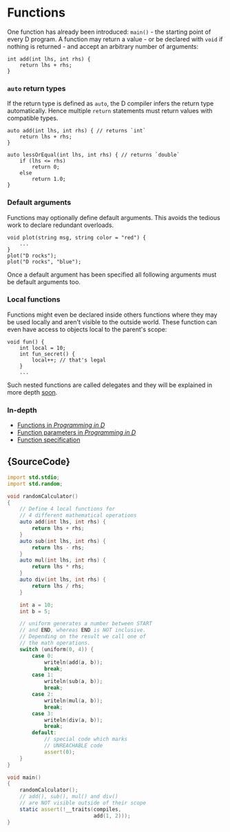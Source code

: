 # Functions

One function has already been introduced: `main()` - the starting point of every
D program. A function may return a value - or be declared with
`void` if nothing is returned - and accept an arbitrary number of arguments:

    int add(int lhs, int rhs) {
        return lhs + rhs;
    }

### `auto` return types

If the return type is defined as `auto`, the D compiler infers the return
type automatically. Hence multiple `return` statements must return values with
compatible types.

    auto add(int lhs, int rhs) { // returns `int`
        return lhs + rhs;
    }

    auto lessOrEqual(int lhs, int rhs) { // returns `double`
        if (lhs <= rhs)
            return 0;
        else
            return 1.0;
    }

### Default arguments

Functions may optionally define default arguments.
This avoids the tedious work to declare redundant
overloads.

    void plot(string msg, string color = "red") {
        ...
    }
    plot("D rocks");
    plot("D rocks", "blue");

Once a default argument has been specified all following arguments
must be default arguments too.

### Local functions

Functions might even be declared inside others functions where they may be
used locally and aren't visible to the outside world.
These function can even have access to objects local to
the parent's scope:

    void fun() {
        int local = 10;
        int fun_secret() {
            local++; // that's legal
        }
        ...

Such nested functions are called delegates and they will be explained in more depth
[soon](basics/delegates).

### In-depth

- [Functions in _Programming in D_](http://ddili.org/ders/d.en/functions.html)
- [Function parameters in _Programming in D_](http://ddili.org/ders/d.en/function_parameters.html)
- [Function specification](https://dlang.org/spec/function.html)

## {SourceCode}

```d
import std.stdio;
import std.random;

void randomCalculator()
{
    // Define 4 local functions for
    // 4 different mathematical operations
    auto add(int lhs, int rhs) {
        return lhs + rhs;
    }
    auto sub(int lhs, int rhs) {
        return lhs - rhs;
    }
    auto mul(int lhs, int rhs) {
        return lhs * rhs;
    }
    auto div(int lhs, int rhs) {
        return lhs / rhs;
    }

    int a = 10;
    int b = 5;

    // uniform generates a number between START
    // and END, whereas END is NOT inclusive.
    // Depending on the result we call one of
    // the math operations.
    switch (uniform(0, 4)) {
        case 0:
            writeln(add(a, b));
            break;
        case 1:
            writeln(sub(a, b));
            break;
        case 2:
            writeln(mul(a, b));
            break;
        case 3:
            writeln(div(a, b));
            break;
        default:
            // special code which marks
            // UNREACHABLE code
            assert(0);
    }
}

void main()
{
    randomCalculator();
    // add(), sub(), mul() and div()
    // are NOT visible outside of their scope
    static assert(!__traits(compiles,
                            add(1, 2)));
}

```

